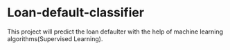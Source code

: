 # Loan-default-classifier
This project will predict the loan defaulter with the help of machine learning algorithms(Supervised Learning).

